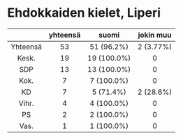 # Ehdokkaiden kielet, Liperi

| |yhteensä|suomi|jokin muu|
|:---:|:---:|:---:|:---:|
|Yhteensä|53|51 (96.2%)|2 (3.77%)|
|Kesk.|19|19 (100.0%)|0|
|SDP|13|13 (100.0%)|0|
|Kok.|7|7 (100.0%)|0|
|KD|7|5 (71.4%)|2 (28.6%)|
|Vihr.|4|4 (100.0%)|0|
|PS|2|2 (100.0%)|0|
|Vas.|1|1 (100.0%)|0|

